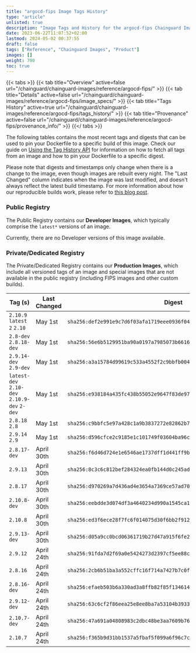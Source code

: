 ```yaml
---
title: "argocd-fips Image Tags History"
type: "article"
unlisted: true
description: "Image Tags and History for the argocd-fips Chainguard Image"
date: 2023-06-22T11:07:52+02:00
lastmod: 2024-05-02 00:37:55
draft: false
tags: ["Reference", "Chainguard Images", "Product"]
images: []
weight: 700
toc: true
---
```


{{< tabs >}}
{{< tab title="Overview" active=false url="/chainguard/chainguard-images/reference/argocd-fips/" >}}
{{< tab title="Details" active=false url="/chainguard/chainguard-images/reference/argocd-fips/image_specs/" >}}
{{< tab title="Tags History" active=true url="/chainguard/chainguard-images/reference/argocd-fips/tags_history/" >}}
{{< tab title="Provenance" active=false url="/chainguard/chainguard-images/reference/argocd-fips/provenance_info/" >}}
{{</ tabs >}}

The following tables contains the most recent tags and digests that can be used to pin your Dockerfile to a specific build of this image. Check our guide on [Using the Tag History API](/chainguard/chainguard-images/using-the-tag-history-api/) for information on how to fetch all tags from an image and how to pin your Dockerfile to a specific digest.

Please note that digests and timestamps only change when there is a change to the image, even though images are rebuilt every night. The "Last Changed" column indicates when the image was last modified, and doesn't always reflect the latest build timestamp. For more information about how our reproducible builds work, please refer to [this blog post](https://www.chainguard.dev/unchained/reproducing-chainguards-reproducible-image-builds).

### Public Registry
The Public Registry contains our **Developer Images**, which typically comprise the `latest*` versions of an image.

Currently, there are no Developer versions of this image available.

### Private/Dedicated Registry
The Private/Dedicated Registry contains our **Production Images**, which include all versioned tags of an image and special images that are not available in the public registry (including FIPS images and other custom builds).

| Tag (s)                                       | Last Changed | Digest                                                                    |
|-----------------------------------------------|--------------|---------------------------------------------------------------------------|
|  `2.10.9` `latest` `2` `2.10`                 | May 1st      | `sha256:def2e991e9c7d6f03afa1719eee0936f046d7b97d60b9a90bb82a092951e4dcd` |
|  `2.8-dev` `2.8.18-dev`                       | May 1st      | `sha256:56e6b5129951ba90a0197a7985073b6616c10f742020307cdc285b0d8a7ec1f6` |
|  `2.9.14-dev` `2.9-dev`                       | May 1st      | `sha256:a3a15784d99619c533a4552f2c9bbfb004a35c6957fcc8eb698b7b07f7ce2aa9` |
|  `latest-dev` `2.10-dev` `2.10.9-dev` `2-dev` | May 1st      | `sha256:e938184a435fc438b55052e9647f83de9774f5680ccc6b407d6d5a9490e7cefc` |
|  `2.8.18` `2.8`                               | May 1st      | `sha256:c9bbfc5e97a428c1a9b3837272e82862b78f3bcc71e38bbb508f3d63cdf1c6d7` |
|  `2.9.14` `2.9`                               | May 1st      | `sha256:d596cfce2c9185e1c101749f03604ba96c316ab6cf4a48bd5fc626524d58637f` |
|  `2.8.17-dev`                                 | April 30th   | `sha256:f6d46d724e1e6546ae1737dff1d441ff9b1a807322ff6e63743956b689f985ff` |
|  `2.9.13`                                     | April 30th   | `sha256:8c3c6c812bef284324ea0fb144d0c245ad7257abb3ec69f342c420cc0657d48e` |
|  `2.8.17`                                     | April 30th   | `sha256:d970269a7d436ad4e3654a7369ce57ad70827ea68d4f37bd044207a51bcee9ea` |
|  `2.10.8-dev`                                 | April 30th   | `sha256:eebdde3d074df3a4640234d990a1545ca132424725fcc990e668cbcacaf4a9e7` |
|  `2.10.8`                                     | April 30th   | `sha256:ed3f6ece28f7fc6f014075d30f6bb2f912fc37ccc49a0f99e02219f62aac6fe3` |
|  `2.9.13-dev`                                 | April 30th   | `sha256:d05a9cc0bcd06361719b27d47a915f6fe22b83d93b409a5d0241d9a1bef82d0a` |
|  `2.9.12`                                     | April 24th   | `sha256:91fda7d2f69a0e5424273d2397cf5ee88c541bcd042aab68a8056ac4233720aa` |
|  `2.8.16`                                     | April 24th   | `sha256:2cb6b51ba3a552cffc16f714a7427b7c0fb68fccc808aaab5014d122e79878dc` |
|  `2.8.16-dev`                                 | April 24th   | `sha256:efaeb503b6a330ad3a8ffb82f85f13461401f9b4a813a24e2b9a3a162efe45f8` |
|  `2.9.12-dev`                                 | April 24th   | `sha256:63c6cf2f86eea25e8ee8ba7a53104b39338c62b0ba2d2d6d073d6a261af74261` |
|  `2.10.7-dev`                                 | April 24th   | `sha256:47a691a04808983c2dbc48be3aa7609b76b6d6c96409ecd340aab881d7fd9243` |
|  `2.10.7`                                     | April 24th   | `sha256:f365b9d31bb1537a5fbaf5f099a6f96c7c6d5674e4d41f3fcbd50a8527d13b06` |

